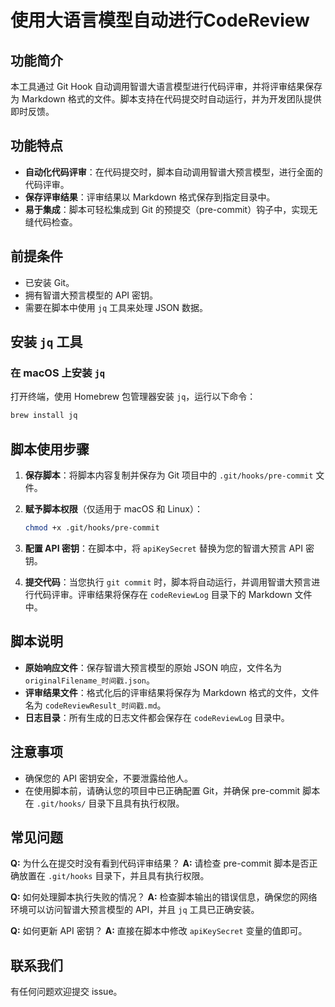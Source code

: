 
# 使用大语言模型自动进行CodeReview

## 功能简介

本工具通过 Git Hook 自动调用智谱大语言模型进行代码评审，并将评审结果保存为 Markdown 格式的文件。脚本支持在代码提交时自动运行，并为开发团队提供即时反馈。

## 功能特点

- **自动化代码评审**：在代码提交时，脚本自动调用智谱大预言模型，进行全面的代码评审。
- **保存评审结果**：评审结果以 Markdown 格式保存到指定目录中。
- **易于集成**：脚本可轻松集成到 Git 的预提交（pre-commit）钩子中，实现无缝代码检查。

## 前提条件

- 已安装 Git。
- 拥有智谱大预言模型的 API 密钥。
- 需要在脚本中使用 `jq` 工具来处理 JSON 数据。

## 安装 `jq` 工具

### 在 macOS 上安装 `jq`

打开终端，使用 Homebrew 包管理器安装 `jq`，运行以下命令：

```sh
brew install jq
```

## 脚本使用步骤

1. **保存脚本**：将脚本内容复制并保存为 Git 项目中的 `.git/hooks/pre-commit` 文件。
2. **赋予脚本权限**（仅适用于 macOS 和 Linux）：

   ```sh
   chmod +x .git/hooks/pre-commit
   ```

3. **配置 API 密钥**：在脚本中，将 `apiKeySecret` 替换为您的智谱大预言 API 密钥。
4. **提交代码**：当您执行 `git commit` 时，脚本将自动运行，并调用智谱大预言进行代码评审。评审结果将保存在 `codeReviewLog` 目录下的 Markdown 文件中。

## 脚本说明

- **原始响应文件**：保存智谱大预言模型的原始 JSON 响应，文件名为 `originalFilename_时间戳.json`。
- **评审结果文件**：格式化后的评审结果将保存为 Markdown 格式的文件，文件名为 `codeReviewResult_时间戳.md`。
- **日志目录**：所有生成的日志文件都会保存在 `codeReviewLog` 目录中。

## 注意事项

- 确保您的 API 密钥安全，不要泄露给他人。
- 在使用脚本前，请确认您的项目中已正确配置 Git，并确保 pre-commit 脚本在 `.git/hooks/` 目录下且具有执行权限。

## 常见问题

**Q:** 为什么在提交时没有看到代码评审结果？
**A:** 请检查 pre-commit 脚本是否正确放置在 `.git/hooks` 目录下，并且具有执行权限。

**Q:** 如何处理脚本执行失败的情况？
**A:** 检查脚本输出的错误信息，确保您的网络环境可以访问智谱大预言模型的 API，并且 `jq` 工具已正确安装。

**Q:** 如何更新 API 密钥？
**A:** 直接在脚本中修改 `apiKeySecret` 变量的值即可。

## 联系我们

有任何问题欢迎提交 issue。